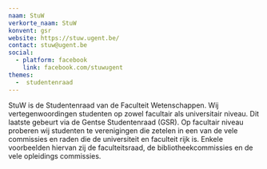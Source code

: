 ```yaml
---
naam: StuW
verkorte_naam: StuW
konvent: gsr
website: https://stuw.ugent.be/
contact: stuw@ugent.be
social:
  - platform: facebook
    link: facebook.com/stuwugent
themes:
  -  studentenraad
---
```

StuW is de Studentenraad van de Faculteit Wetenschappen. Wij vertegenwoordingen studenten op zowel facultair als universitair niveau. Dit laatste gebeurt via de Gentse Studentenraad (GSR). Op facultair niveau proberen wij studenten te verenigingen die zetelen in een van de vele commissies en raden die de universiteit en faculteit rijk is. Enkele voorbeelden hiervan zij de faculteitsraad, de bibliotheekcommissies en de vele opleidings commissies.
